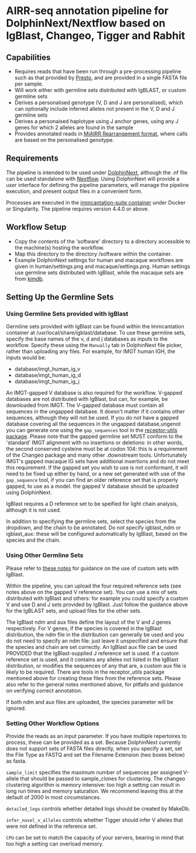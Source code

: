 
# AIRR-seq annotation pipeline for DolphinNext/Nextflow based on IgBlast, Changeo, Tigger and Rabhit

## Capabilities

- Requires reads that have been run through a pre-processing pipeline such as that provided by [Presto](https://presto.readthedocs.io/en/stable/), and are provided in a single FASTA file per sample.
- Will work either with germline sets distributed with IgBLAST, or custom germline sets
- Derives a personalised genotype (V, D and J are personalised), which can optionally include inferred alleles not present in the V, D and J germline sets
- Derives a personaised haplotype using J anchor genes, using any J genes for which 2 alleles are found in the sample
- Provides annotated reads in [MiAIRR Rearrangement format](https://docs.airr-community.org/en/stable/datarep/rearrangements.html), where calls are based on the personalised genotype.

## Requirements

The pipeline is intended to be used under [DolphinNext](https://dolphinnext.readthedocs.io/en/latest/), although the
.nf file can be used standalone with [Nextflow](https://nextflow.io). Using DolphinNext will provide a user interface for defining the pipeline
parameters, will manage the pipeline execution, and present output files in a convenient form.

Processes are executed in the [immcantation-suite container](https://immcantation.readthedocs.io/en/stable/docker/intro.html) 
under Docker or Singularity. The pipeline requires version 4.4.0 or above. 

## Workflow Setup

- Copy the contents of the 'software' directory to a directory accessible to the machine(s) hosting the workflow.
- Map this directory to the directory /software within the container.
- Example DolphinNext settings for human and macaque workflows are given in human/settings.png and macaque/settings.png. Human settings use germline sets distributed with IgBlast, while the macaque sets are from [kimdb](http://kimdb.gkhlab.se/).

## Setting Up the Germline Sets

### Using Germline Sets provided with IgBlast

Germline sets provided with IgBlast can be found within the Immcantation container at /usr/local/share/igblast/database. To use these 
germline sets, specify the base names of the v, d and j databases as inputs to the workflow. Specify these using the `Manually` tab in DolphinNext file picker,
rather than uploading any files. For example, for IMGT human IGH, the 
inputs would be:

- database/imgt_human_ig_v
- database/imgt_human_ig_d
- database/imgt_human_ig_j

An IMGT-gapped V database is also required for the workflow. V-gapped databases are not distributed with IgBlast, but can, for example,
be downloaded from IMGT. The V-gapped database must contain all sequences in the ungapped database. It  doesn't matter if it contains 
other sequences, although they will not be used. If you do not have a gapped database covering all the sequences in the ungapped database,ungenot
you can generate one using the `gap_sequences` tool in the [receptor-utils package](https://williamdlees.github.io/receptor_utils/_build/html/index.html).
Please note that the gapped germline set MUST conform to the 'standard' IMGT alignment with no insertions or deletions: in other words, 
the second conserved cysteine must be at codon 104: this is a requirement of the Changeo package and many other .downstream tools. 
Unfortunately IMGT's gapped macaque IG sets have additional insertions and do not meet this requirement. If the gapped set you wish
to use is not conformant, it will need to be fixed up either by hand, or a new set generated with use of the `gap_sequence` tool, if
you can find an older reference set that is properly gapped, to use as a model. the gapped V database should be uploaded using DolphinNext.

IgBlast requires a D reference set to be speified for light chain analysis, although it is not used.

In addition to specifying the germline sets, select the species from the dropdown, and the chain to be annotated. Do not specify igblast_ndm or
igblast_aux: these will be configured automatically by IgBlast, based on the species and the chain.


### Using Other Germline Sets

Please refer to [these notes](https://williamdlees.github.io/receptor_utils/_build/html/custom_igblast.html) for guidance on the use of custom 
sets with IgBlast.

Within the pipeline, you can upload the four required reference sets (see notes above on the gapped V reference set). You can use a 
mix of sets distributed with IgBlast and others: for example you could specify a custom V and use D and J sets provided by IgBlast. Just follow 
the guidance above for the IgBLAST sets, and upload files for the other sets.

The IgBlast ndm and aux files define the layout of the V and J genes respectively. For V genes, if the species is covered in the IgBlast distribution,
the ndm file in the distribution can generally be used and you do not need to specify an ndm file: just leave it unspecified and ensure that the
species and chain are set correctly. An IgBlast aux file can be used PROVIDED that the IgBlast-supplied J reference set is used. If a custom reference
set is used, and it contains any alleles not listed in the IgBlast distribution, or modifies the sequences of any that are, a custom aux file is 
likely to be required. There are tools in the receptor_utils package mentioned above for creating these files from the reference sets. Please
also refer to the general notes mentioned above, for pitfalls and guidance on verifying correct annotation.

If both ndm and aux files are uploaded, the species parameter will be ignored.

### Setting Other Workflow Options

Provide the reads as an input parameter. If you have multiple repertoires to process, these can be provided as a set. Because DolphinNext currently
does not support sets of FASTA files directly, when you specify a set, set the File Type as FASTQ and set the Filename Extension (two boxes below) as 
fasta.

`sample_limit` specifies the maximum number of sequences per assigned V-allele that should be passed to
sample_clones for clustering. The changeo clustering algorithm is memory intensive: too high a setting can result in long run times and memory
saturation. We recommend leaving this at the default of 2000 in most circumstances.

`detailed_logs` controls whether detailed logs should be created by MakeDb. 

`infer_novel_v_alleles` controls whether Tigger should infer V alleles that were not defined in the reference set.

`CPU` can be set to match the capacity of your servers, bearing in mind that too high a setting can overload memory.




